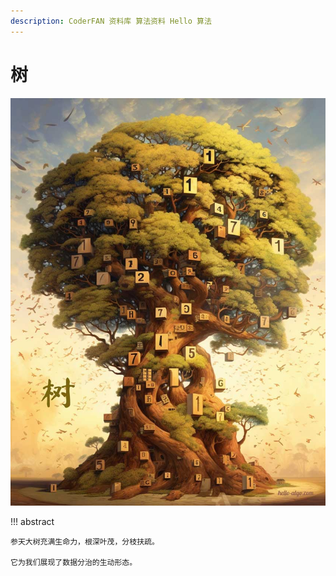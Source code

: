 ```yaml
---
description: CoderFAN 资料库 算法资料 Hello 算法
---
```


# 树

<div class="center-table" markdown>

![树](../assets/covers/chapter_tree.jpg)

</div>

!!! abstract

    参天大树充满生命力，根深叶茂，分枝扶疏。
    
    它为我们展现了数据分治的生动形态。
